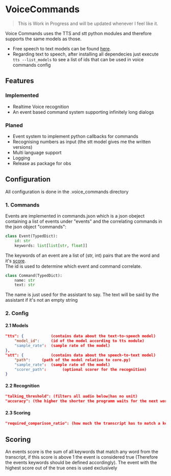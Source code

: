 # VoiceCommands

>This is Work in Progress and will be updated whenever I feel like it.

Voice Commands uses the TTS and stt python modules and therefore supports the same models as those.
* Free speech to text models can be found [here](https://coqui.ai/models).
* Regarding text to speech, after installing all dependecies just execute ```tts --list_models``` to see a list of ids that can be used in voice commands config
## Features

### Implemented

-   Realtime Voice recognition
-   An event based command system supporting infinitely long dialogs

### Planed

-   Event system to implement python callbacks for commands
-   Recognising numbers as input (the stt model gives me the written versions)
-   Multi language support
-   Logging
-   Release as package for obs

## Configuration

All configuration is done in the .voice_commands directory

### 1. Commands

Events are implemented in commands.json which is a json obeject containing a list of events under "events" and the correlating commands in the json object "commands":

```python
class Event(TypedDict):
    id: str
    keywords: list[list[str, float]]
```

The keywords of an event are a list of (str, int) pairs that are the word and it's [score](##Scoring).\
The id is used to determine which event and command correlate.

```python
class Command(TypedDict):
    name: str
    text: str
```

The name is just used for the assistant to say.
The text will be said by the assistant if it's not an empty string

### 2. Config

#### 2.1 Models

```json
"tts": {            (contains data about the text-to-speech model)
    "model_id":     (id of the model according to tts module)
    "sample_rate":  (sample rate of the model)
},
"stt": {            (contains data about the speech-to-text model)
    "path":     (path of the model relative to core.py)
    "sample_rate":  (sample rate of the model)
    "scorer_path":       (optional scorer for the recognition)
}
```

#### 2.2 Recognition

```json
"talking_threshold": (filters all audio below|has no unit)
"accuracy": (the higher the shorter the programm waits for the next word)
```

#### 2.3 Scoring

```json
"required_comparison_ratio": (how much the transcript has to match a keyword|from 0 to 1)
```

## Scoring

An events score is the sum of all keywords that match any word from the transcript, if this score is above 1 the event is considered true (Therefore the events keywords should be defined accordingly). The event with the highest score out of the true ones is used exclusively

